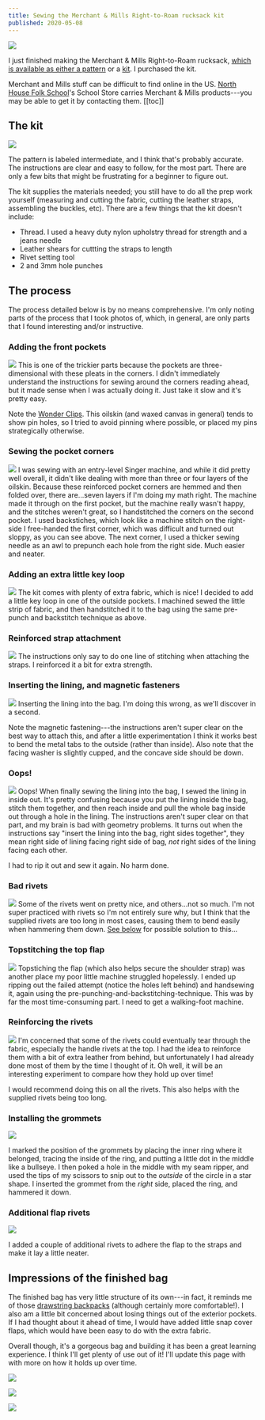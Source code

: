 ```yaml
---
title: Sewing the Merchant & Mills Right-to-Roam rucksack kit
published: 2020-05-08
---
```

![](IMG_4334.jpeg)

I just finished making the Merchant & Mills Right-to-Roam rucksack, [which is available as either a pattern](https://merchantandmills.com/store/patterns/right-roam-rucksack/) or a [kit](https://merchantandmills.com/store/gifts-2/kits/rtr-rucksack-kit/). I purchased the kit.

Merchant and Mills stuff can be difficult to find online in the US. [North House Folk School](https://northhouse.org)'s School Store carries Merchant & Mills products---you may be able to get it by contacting them. 
[[toc]]

## The kit
![](IMG_3521.jpeg)

The pattern is labeled intermediate, and I think that's probably accurate. The instructions are clear and easy to follow, for the most part. There are only a few bits that might be frustrating for a beginner to figure out.

The kit supplies the materials needed; you still have to do all the prep work yourself (measuring and cutting the fabric, cutting the leather straps, assembling the buckles, etc). There are a few things that the kit doesn't include:

- Thread. I used a heavy duty nylon upholstry thread for strength and a jeans needle
- Leather shears for cuttting the straps to length
- Rivet setting tool
- 2 and 3mm hole punches

## The process

The process detailed below is by no means comprehensive. I'm only noting parts of the process that I took photos of, which, in general, are only parts that I found interesting and/or instructive.

### Adding the front pockets
![](IMG_4210.jpeg)
This is one of the trickier parts because the pockets are three-dimensional with these pleats in the corners. I didn't immediately understand the instructions for sewing around the corners reading ahead, but it made sense when I was actually doing it. Just take it slow and it's pretty easy.

Note the [Wonder Clips](https://www.joann.com/wonder-clips-50-pkg/11490935.html). This oilskin (and waxed canvas in general) tends to show pin holes, so I tried to avoid pinning where possible, or placed my pins strategically otherwise.

### Sewing the pocket corners
![](pocket-corner-comparison.jpg)
I was sewing with an entry-level Singer machine, and while it did pretty well overall, it didn't like dealing with more than three or four layers of the oilskin. Because these reinforced pocket corners are hemmed and then folded over, there are...seven layers if I'm doing my math right. The machine made it through on the first pocket, but the machine really wasn't happy, and the stitches weren't great, so I handstitched the corners on the second pocket. I used backstiches, which look like a machine stitch on the right-side I free-handed the first corner, which was difficult and turned out sloppy, as you can see above. The next corner, I used a thicker sewing needle as an awl to prepunch each hole from the right side. Much easier and neater.

### Adding an extra little key loop
![](IMG_4214.jpeg)
The kit comes with plenty of extra fabric, which is nice! I decided to add a little key loop in one of the outside pockets. I machined sewed the little strip of fabric, and then handstitched it to the bag using the same pre-punch and backstitch technique as above.

### Reinforced strap attachment
![](IMG_4247.jpeg)
The instructions only say to do one line of stitching when attaching the straps. I reinforced it a bit for extra strength.

### Inserting the lining, and magnetic fasteners
![](IMG_4253.jpeg)
Inserting the lining into the bag. I'm doing this wrong, as we'll discover in a second. 

Note the magnetic fastening---the instructions aren't super clear on the best way to attach this, and after a little experimentation I think it works best to bend the metal tabs to the outside (rather than inside). Also note that the facing washer is slightly cupped, and the concave side should be down.

### Oops!
![](oops.jpg)
Oops! When finally sewing the lining into the bag, I sewed the lining in inside out. It's pretty confusing because you put the lining inside the bag, stitch them together, and then reach inside and pull the whole bag inside out through a hole in the lining. The instructions aren't super clear on that part, and my brain is bad with geometry problems. It turns out when the instructions say "insert the lining into the bag, right sides together", they mean right side of lining facing right side of bag, *not* right sides of the lining facing each other.

I had to rip it out and sew it again. No harm done.

### Bad rivets
![](IMG_4337.jpeg)
Some of the rivets went on pretty nice, and others...not so much. I'm not super practiced with rivets so I'm not entirely sure why, but I think that the supplied rivets are too long in most cases, causing them to bend easily when hammering them down. [See below](#reinforcing-the-rivets) for possible solution to this...

### Topstitching the top flap
![](IMG_4254.jpeg)
Topstiching the flap (which also helps secure the shoulder strap) was another place my poor little machine struggled hopelessly. I ended up ripping out the failed attempt (notice the holes left behind) and handsewing it, again using the pre-punching-and-backstitching-technique. This was by far the most time-consuming part. I need to get a walking-foot machine.

### Reinforcing the rivets
![](reinforced-rivets.jpg)
I'm concerned that some of the rivets could eventually tear through the fabric, especially the handle rivets at the top. I had the idea to reinforce them with a bit of extra leather from behind, but unfortunately I had already done most of them by the time I thought of it. Oh well, it will be an interesting experiment to compare how they hold up over time! 

I would recommend doing this on all the rivets. This also helps with the supplied rivets being too long.

### Installing the grommets

![](grommets.jpeg)

I marked the position of the grommets by placing the inner ring where it belonged, tracing the inside of the ring, and putting a little dot in the middle like a bullseye. I then poked a hole in the middle with my seam ripper, and used the tips of my scissors to snip out to the *outside* of the circle in a star shape. I inserted the grommet from the *right* side, placed the ring, and hammered it down.

### Additional flap rivets

![](IMG_4345.jpeg)

I added a couple of additional rivets to adhere the flap to the straps and make it lay a little neater.

## Impressions of the finished bag
The finished bag has very little structure of its own---in fact, it reminds me of those [drawstring backpacks](https://duckduckgo.com/?q=drawstring+backpack&t=ffab&iar=images&iax=images&ia=images) (although certainly more comfortable!). I also am a little bit concerned about losing things out of the exterior pockets. If I had thought about it ahead of time, I would have added little snap cover flaps, which would have been easy to do with the extra fabric.

Overall though, it's a gorgeous bag and building it has been a great learning experience. I think I'll get plenty of use out of it! I'll update this page with with more on how it holds up over time.

![](IMG_4352.jpeg)

![](IMG_4351.jpeg)

![](IMG_4350.jpeg)
